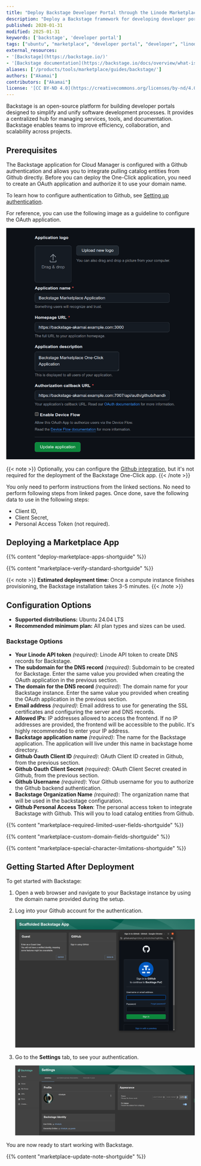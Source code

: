 ```yaml
---
title: "Deploy Backstage Developer Portal through the Linode Marketplace"
description: "Deploy a Backstage framework for developing developer portals"
published: 2020-01-31
modified: 2025-01-31
keywords: ['backstage', 'developer portal']
tags: ["ubuntu", "marketplace", "developer portal", "developer", "linode platform", "cloud manager"]
external_resources:
- '[Backstage](https://backstage.io/)'
- '[Backstage documentation](https://backstage.io/docs/overview/what-is-backstage)'
aliases: ['/products/tools/marketplace/guides/backstage/']
authors: ["Akamai"]
contributors: ["Akamai"]
license: '[CC BY-ND 4.0](https://creativecommons.org/licenses/by-nd/4.0)'
---
```


Backstage is an open-source platform for building developer portals designed to simplify and unify software development processes. It provides a centralized hub for managing services, tools, and documentation. Backstage enables teams to improve efficiency, collaboration, and scalability across projects.

## Prerequisites

The Backstage application for Cloud Manager is configured with a Github authentication and allows you to integrate pulling catalog entities from Github directly. Before you can deploy the One-Click application, you need to create an OAuth application and authorize it to use your domain name.

To learn how to configure authentication to Github, see [Setting up authentication](https://backstage.io/docs/getting-started/config/authentication/#setting-up-authentication).

For reference, you can use the following image as a guideline to configure the OAuth application.

![Oauth Example App](./oauth-example.png)

{{< note >}}
Optionally, you can configure the [Github integration](https://backstage.io/docs/getting-started/config/authentication/#setting-up-a-github-integration), but it's not required for the deployment of the Backstage One-Click app.
{{< /note >}}

You only need to perform instructions from the linked sections. No need to perform following steps from linked pages.
Once done, save the following data to use in the following steps:

- Client ID,
- Client Secret,
- Personal Access Token (not required).

## Deploying a Marketplace App

{{% content "deploy-marketplace-apps-shortguide" %}}

{{% content "marketplace-verify-standard-shortguide" %}}

{{< note >}}
**Estimated deployment time:** Once a compute instance finishes provisioning, the Backstage installation takes 3-5 minutes.
{{< /note >}}

## Configuration Options

- **Supported distributions:** Ubuntu 24.04 LTS
- **Recommended minimum plan:** All plan types and sizes can be used.

### Backstage Options

- **Your Linode API token** *(required)*: Linode API token to create DNS records for Backstage.
- **The subdomain for the DNS record** *(required)*: Subdomain to be created for Backstage. Enter the same value you provided when creating the OAuth application in the previous section.
- **The domain for the DNS record** *(required)*: The domain name for your Backstage instance. Enter the same value you provided when creating the OAuth application in the previous section.
- **Email address** *(required)*: Email address to use for generating the SSL certificates and configuring the server and DNS records.
- **Allowed IPs**: IP addresses allowed to access the frontend. If no IP addresses are provided, the frontend will be accessible to the public. It's highly recommended to enter your IP address.
- **Backstage application name** *(required)*: The name for the Backstage application. The application will live under this name in backstage home directory.
- **Github Oauth Client ID** *(required)*: OAuth Client ID created in Github, from the previous section.
- **Github Oauth Client Secret** *(required)*: OAuth Client Secret created in Github, from the previous section.
- **Github Username** *(required)*: Your Github username for you to authorize the Github backend authentication.
- **Backstage Organization Name** *(required)*: The organization name that will be used in the backstage configuration.
- **Github Personal Access Token**: The personal access token to integrate Backstage with Github. This will you to load catalog entities from Github.

{{% content "marketplace-required-limited-user-fields-shortguide" %}}

{{% content "marketplace-custom-domain-fields-shortguide" %}}

{{% content "marketplace-special-character-limitations-shortguide" %}}

## Getting Started After Deployment

To get started with Backstage:

1. Open a web browser and navigate to your Backstage instance by using the domain name provided during the setup.
1. Log into your Github account for the authentication.

     ![Authenticate](./github-auth.png)

1. Go to the **Settings** tab, to see your authentication.

    ![Logged-In](./gituser.png)

You are now ready to start working with Backstage.

{{% content "marketplace-update-note-shortguide" %}}